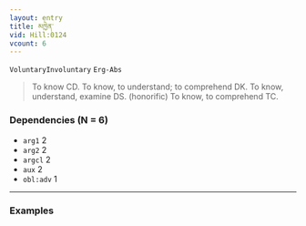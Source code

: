 ```yaml
---
layout: entry
title: མཁྱེན་
vid: Hill:0124
vcount: 6
---
```

`VoluntaryInvoluntary` `Erg-Abs`
> To know CD\.
 To know, to understand; to comprehend DK\.
 To know, understand, examine DS\.
 (honorific) To know, to comprehend TC\.

### Dependencies (N = 6)
* `arg1` 2
* `arg2` 2
* `argcl` 2
* `aux` 2
* `obl:adv` 1

---

### Examples




